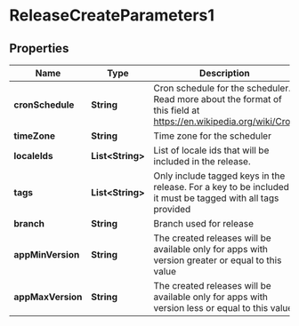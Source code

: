 

# ReleaseCreateParameters1

## Properties

Name | Type | Description | Notes
------------ | ------------- | ------------- | -------------
**cronSchedule** | **String** | Cron schedule for the scheduler. Read more about the format of this field at https://en.wikipedia.org/wiki/Cron |  [optional]
**timeZone** | **String** | Time zone for the scheduler |  [optional]
**localeIds** | **List&lt;String&gt;** | List of locale ids that will be included in the release. |  [optional]
**tags** | **List&lt;String&gt;** | Only include tagged keys in the release. For a key to be included it must be tagged with all tags provided |  [optional]
**branch** | **String** | Branch used for release |  [optional]
**appMinVersion** | **String** | The created releases will be available only for apps with version greater or equal to this value |  [optional]
**appMaxVersion** | **String** | The created releases will be available only for apps with version less or equal to this value |  [optional]




